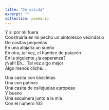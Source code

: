 ```yaml
---
title: "De salida"
excerpt: ""
collection: poemario
---
```


Y si por mi fuera  
Construiría en mi pecho un pintoresco vecindario  
De casitas pequeñas  
En una alojaría un sueño  
En otra, tal vez, el hambre de patacón  
En la siguiente ¿la esperanza?  
¡Nah! 
Eh... 
Tal vez algo mejor  
Algo menos cliché...  

Una casita con bicicletas  
Una con patines  
Una casita de callejuelas europeas  
Y bueno  
Una esquinera junto a la mía  
Con el número 102 
